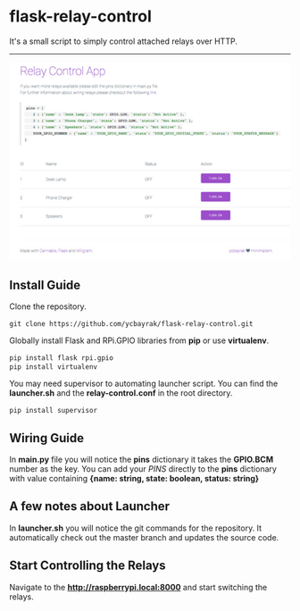 flask-relay-control
===================

It's a small script to simply control attached relays over HTTP.

----------

![Screenshot](https://github.com/ycbayrak/flask-relay-control/blob/master/screenshot.png)

Install Guide
-------------
Clone the repository. 
```
git clone https://github.com/ycbayrak/flask-relay-control.git
```
Globally install Flask and RPi.GPIO libraries from **pip** or use **virtualenv**.
```
pip install flask rpi.gpio
pip install virtualenv
```
You may need supervisor to automating launcher script. You can find the **launcher.sh** and the **relay-control.conf** in the root directory.
```
pip install supervisor
```
Wiring Guide
------------------
In **main.py** file you will notice the **pins** dictionary it takes the **GPIO.BCM** number as the key. You can add your *PINS* directly to the **pins** dictionary with value containing **{name: string, state: boolean, status: string}**

A few notes about Launcher
------------------------------------------------
In **launcher.sh** you will notice the git commands for the repository. It automatically check out the master branch and updates the source code.


Start Controlling the Relays
----------------------------------------
Navigate to the **http://raspberrypi.local:8000** and start switching the relays.